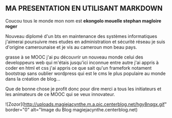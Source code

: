 ## MA PRESENTATION EN UTILISANT MARKDOWN

Coucou tous le monde mon nom est __ekongolo mouelle stephan magloire roger__

Nouveau diplomé d'un bts en maintenance des systèmes informatiques j'aimerai poursuivre mes etudes en administration et sécurité  réseau je suis d'origine camerounaise et je vis au cameroun mon beau pays.

grasse à se MOOC j'ai pu découvrir un nouveau monde celui des developpeurs web qui m'étais jusqu'ici inconnue entre autre j'ai appris à coder en html et css j'ai appris ce que sait qu'un framefork notament bootstrap sans oublier wordpress qui est le cms le plus populaire au monde dans la création de blog...

Que de bonne chose je profit donc pour dire merci a tous les initiateurs et les animateurs de ce MOOC qui se veux innovateur.

![Zozor](http://uploads.magiejacynthe.m.a.pic.centerblog.net/hgy8nqgx.gif" border="0"  alt="Image du Blog magiejacynthe.centerblog.net)


